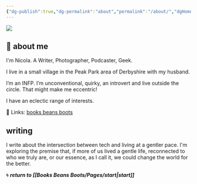 ```yaml
---
{"dg-publish":true,"dg-permalink":"about","permalink":"/about/","dgHomeLink":true,"dgPassFrontmatter":false}
---
```



![](https://source.unsplash.com/r49MK_VzMU0/1900x1200)

## 🌳 about me

I'm Nicola. A Writer, Photographer, Podcaster, Geek.

I live in a small village in the Peak Park area of Derbyshire with my husband.

I’m an INFP. I’m unconventional, quirky, an introvert and live outside the circle. That might make me eccentric!

I have an eclectic range of interests. 

🔗 Links: [books beans boots](https://booksbeansboots.start.page)

## writing

I write about the intersection between tech and living at a gentler pace. I'm exploring the premise that, if more of us lived a gentle life, reconnected to who we truly are, or our essence, as I call it, we could change the world for the better. 

🌀 ***return to [[Books Beans Boots/Pages/start|start]]***